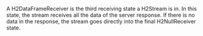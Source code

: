 A H2DataFrameReceiver is the third receiving state a H2Stream is in. In this state, the stream receives all the data of the server response. If there is no data in the response, the stream goes directly into the final H2NullReceiver state.